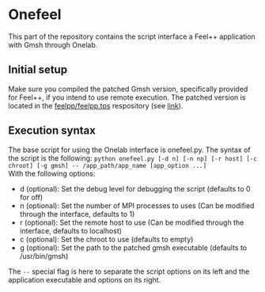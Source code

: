 # Onefeel

This part of the repository contains the script interface a Feel++ application with Gmsh through Onelab.

## Initial setup

Make sure you compiled the patched Gmsh version, specifically provided for Feel++, if you intend to use remote execution.
The patched version is located in the [feelpp/feelpp.tps](https://github.com/feelpp/feelpp.tps/tree/master) respository (see [link](https://github.com/feelpp/feelpp.tps/tree/master/gmsh)).

## Execution syntax

The base script for using the Onelab interface is onefeel.py.
The syntax of the script is the following:
```python onefeel.py [-d n] [-n np] [-r host] [-c chroot] [-g gmsh] -- /app_path/app_name [app_option ...]```  
With the following options:
- d (optional): Set the debug level for debugging the script (defaults to 0 for off)
- n (optional): Set the number of MPI processes to uses (Can be modified through the interface, defaults to 1)
- r (optional): Set the remote host to use (Can be modified through the interface, defaults to localhost)
- c (optional): Set the chroot to use (defaults to empty)
- g (optional): Set the path to the patched gmsh executable (defaults to /usr/bin/gmsh)

The `--` special flag is here to separate the script options on its left and the application executable and options on its right.
